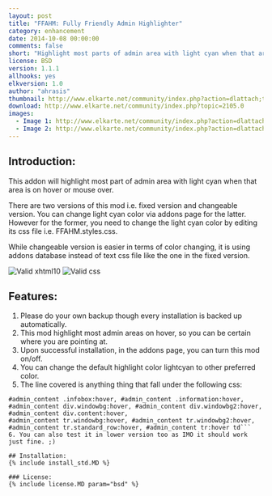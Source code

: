 ```yaml
---
layout: post
title: "FFAHM: Fully Friendly Admin Highlighter"
category: enhancement
date: 2014-10-08 00:00:00
comments: false
short: "Highlight most parts of admin area with light cyan when that area is on hover or mouse over."
license: BSD
version: 1.1.1
allhooks: yes
elkversion: 1.0
author: "ahrasis"
thumbnail: http://www.elkarte.net/community/index.php?action=dlattach;topic=2105.0;attach=1718;image
download: http://www.elkarte.net/community/index.php?topic=2105.0
images:
  - Image 1: http://www.elkarte.net/community/index.php?action=dlattach;topic=2105.0;attach=1718;image
  - Image 2: http://www.elkarte.net/community/index.php?action=dlattach;topic=2105.0;attach=1720;image
---
```


## Introduction:
This addon will highlight most part of admin area with light cyan when that area is on hover or mouse over.

There are two versions of this mod i.e. fixed version and changeable version. You can change light cyan color via addons page for the latter. However for the former, you need to change the light cyan color by editing its css file i.e. FFAHM.styles.css.

While changeable version is easier in terms of color changing, it is using addons database instead of text css file like the one in the fixed version.

![Valid xhtml10](http://validator.w3.org/images/valid_icons/valid-xhtml10)
![Valid css](http://jigsaw.w3.org/css-validator/images/vcss)

## Features:
1. Please do your own backup though every installation is backed up automatically.
2. This mod highlight most admin areas on hover, so you can be certain where you are pointing at.
3. Upon successful installation, in the addons page, you can turn this mod on/off.
4. You can change the default highlight color lightcyan to other preferred color.
5. The line covered is anything thing that fall under the following css:
```#admin_content p.description:hover, #admin_content dl.settings:hover, #admin_content li:hover,
#admin_content .infobox:hover, #admin_content .information:hover,
#admin_content div.windowbg:hover, #admin_content div.windowbg2:hover, #admin_content div.content:hover,
#admin_content tr.windowbg:hover, #admin_content tr.windowbg2:hover, #admin_content tr.standard_row:hover, #admin_content tr:hover td```
6. You can also test it in lower version too as IMO it should work just fine. ;)

## Installation:
{% include install_std.MD %}

### License:
{% include license.MD param="bsd" %}